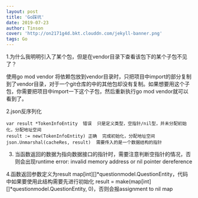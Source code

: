 ```yaml
---
layout: post
title: 'Go踩坑'
date: 2019-07-23
author: Tinson
cover: 'http://on2171g4d.bkt.clouddn.com/jekyll-banner.png'
tags: Go
---
```


1.为什么我明明引入了某个包，但是在vendor目录下查看该包下的某个子包不见了？  

使用go mod vendor 将依赖包放到vendor目录时，只把项目中import的部分复制到了vendor目录，对于一个git仓库的中的其他包却没有复制。如果想要用这个子包，你需要把项目中import一下这个子包，然后重新执行go mod vendor就可以看到了。  

2.json反序列化  

```
var result *TokenInfoEntity  错误  只是定义类型，空指针/nil型，并未分配初始化，分配地址空间
result := new(TokenInfoEntity) 正确  完成初始化，分配地址空间
json.Unmarshal(cacheRes, result)  需要传入的是一个数据结构的指针
```
  
3. 当函数返回的数据为指向数据接口的指针时，需要注意判断空指针的情况，否则会出现runtime error: invalid memory address or nil pointer dereference

4.函数返回参数定义为result map[int][]*questionmodel.QuestionEntity，代码中如果要使用此结构需要先进行初始化 result = make(map[int][]*questionmodel.QuestionEntity, 0)，否则会报assignment  to nil map




